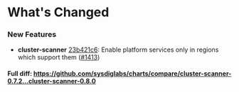 # What's Changed

### New Features
- **cluster-scanner** [23b421c6](https://github.com/sysdiglabs/charts/commit/23b421c60dafe24c2e777f38c490e7f88c2c42a4): Enable platform services only in regions which support them ([#1413](https://github.com/sysdiglabs/charts/issues/1413))
#### Full diff: https://github.com/sysdiglabs/charts/compare/cluster-scanner-0.7.2...cluster-scanner-0.8.0
